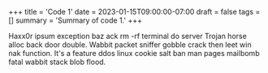 +++
title = 'Code 1'
date = 2023-01-15T09:00:00-07:00
draft = false
tags = []
summary = 'Summary of code 1.'
+++

Haxx0r ipsum exception baz ack rm -rf terminal do server Trojan horse alloc back door double. Wabbit packet sniffer gobble crack then leet win nak function. It's a feature ddos linux cookie salt ban man pages mailbomb fatal wabbit stack blob flood.
